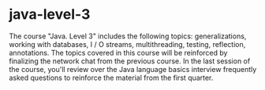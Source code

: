 # java-level-3
The course "Java. Level 3" includes the following topics: generalizations, working with databases, I / O streams, multithreading, testing, reflection, annotations. The topics covered in this course will be reinforced by finalizing the network chat from the previous course. In the last session of the course, you'll review over the Java language basics interview frequently asked questions to reinforce the material from the first quarter.
